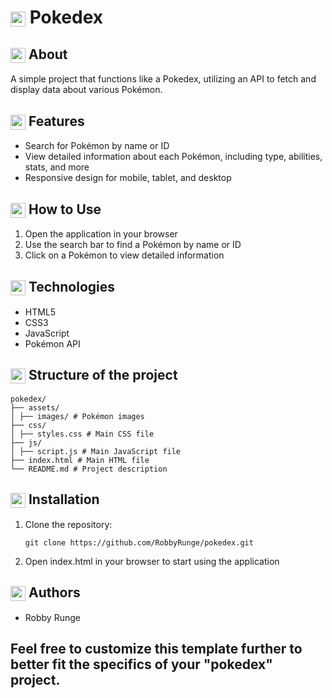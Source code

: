 # <img src="https://img.icons8.com/color/24/000000/pokedex.png" style="vertical-align: middle;" height="24" width="24"/> Pokedex 

## <img src="https://img.icons8.com/color/24/000000/play.png" style="vertical-align: middle;" height="24" width="24"/> About 

A simple project that functions like a Pokedex, utilizing an API to fetch and display data about various Pokémon.

## <img src="https://cdn-icons-png.flaticon.com/512/1541/1541425.png" style="vertical-align: middle;" height="24" width="24"/> Features 

- Search for Pokémon by name or ID
- View detailed information about each Pokémon, including type, abilities, stats, and more
- Responsive design for mobile, tablet, and desktop
## <img src="https://cdn-icons-png.flaticon.com/512/10015/10015092.png" style="vertical-align: middle;" height="24" width="24"/> How to Use

1. Open the application in your browser
2. Use the search bar to find a Pokémon by name or ID
3. Click on a Pokémon to view detailed information

## <img src="https://img.icons8.com/color/24/000000/code.png" style="vertical-align: middle;" height="24" width="24"/> Technologies
- HTML5
- CSS3
- JavaScript
- Pokémon API

## <img src="https://img.icons8.com/color/24/000000/folder-invoices.png" style="vertical-align: middle;" height="24" width="24"/> Structure of the project
```
pokedex/
├── assets/
│ ├── images/ # Pokémon images
├── css/
│ ├── styles.css # Main CSS file
├── js/
│ ├── script.js # Main JavaScript file
├── index.html # Main HTML file
└── README.md # Project description
```
## <img src="https://img.icons8.com/color/24/000000/conference-call.png" style="vertical-align: middle;" height="24" width="24"/> Installation
1. Clone the repository:
   ```
   git clone https://github.com/RobbyRunge/pokedex.git
   ```
2. Open index.html in your browser to start using the application

## <img src="https://cdn-icons-png.flaticon.com/512/18243/18243124.png" style="vertical-align: middle;" height="24" width="24"/> Authors
- Robby Runge

## Feel free to customize this template further to better fit the specifics of your "pokedex" project.
